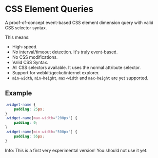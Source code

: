 CSS Element Queries
===================

A proof-of-concept event-based CSS element dimension query with valid CSS selector syntax.

This means:

 - High-speed.
 - No interval/timeout detection. It's truly event-based.
 - No CSS modifications.
 - Valid CSS Syntax.
 - All CSS selectors available. It uses the normal attribute selector.
 - Support for webkit/gecko/internet explorer.
 - `min-width`, `min-height`, `max-width` and `max-height` are yet supported.

Example
-------

```css
.widget-name {
    padding: 25px;
}
.widget-name[max-width="200px"] {
    padding: 0;
}
.widget-name[min-width="500px"] {
    padding: 55px;
}
```

Info: This is a first very experimental version! You should not use it yet.
